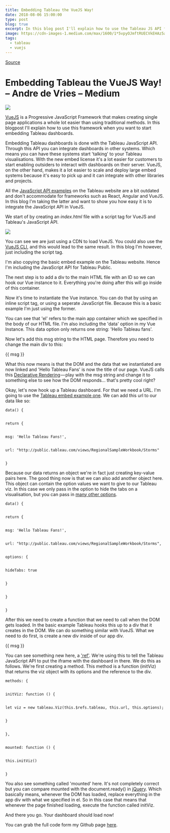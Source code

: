 ```yaml
---
title: Embedding Tableau the VueJS Way!
date: 2018-08-06 15:00:00
type: post
blog: true
excerpt: In this blog post I'll explain how to use the Tableau JS API for embedding with Vue.js
image: https://cdn-images-1.medium.com/max/1600/1*5vpyOJmftRUECVkEHAz5aw.png
tags:
  - tableau
  - vuejs
---
```


[Source](https://medium.com/@andre.devries/embedding-tableau-the-vuejs-way-653c629724a "Permalink to Embedding Tableau the VueJS Way! – Andre de Vries – Medium")

# Embedding Tableau the VueJS Way! – Andre de Vries – Medium

![][2]

[VueJS][3] is a Progressive JavaScript Framework that makes creating single page applications a whole lot easier than using traditional methods. In this blogpost I'll explain how to use this framework when you want to start embedding Tableau dashboards.

Embedding Tableau dashboards is done with the Tableau JavaScript API. Through this API you can integrate dashboards in other systems. Which means you can have these systems start 'talking' to your Tableau visualisations. With the new embed license it's a lot easier for customers to start enabling outsiders to interact with dashboards on their server. VueJS, on the other hand, makes it a lot easier to scale and deploy large embed systems because it's easy to pick up and it can integrate with other libraries and projects.

All the [JavaScript API examples][4] on the Tableau website are a bit outdated and don't accommodate for frameworks such as React, Angular and VueJS. In this blog I'm taking the latter and want to show you how easy it is to integrate the JavaScript API in VueJS.

We start of by creating an _index.html_ file with a script tag for VueJS and Tableau's JavaScript API.

![][5]

You can see we are just using a CDN to load VueJS. You could also use the [VueJS CLI][6], and this would lead to the same result. In this blog I'm however, just including the script tag.

I'm also copying the basic embed example on the Tableau website. Hence I'm including the JavaScript API for Tableau Public.

The next step is to add a div to the main HTML file with an ID so we can hook our Vue instance to it. Everything you're doing after this will go inside of this container.

Now it's time to instantiate the Vue instance. You can do that by using an inline script tag, or using a seperate JavaScript file. Because this is a basic example I'm just using the former.

You can see that 'el' refers to the main app container which we specified in the body of our HTML file. I'm also including the 'data' option in my Vue Instance. This data option only returns one string: 'Hello Tableau fans'.

Now let's add this msg string to the HTML page. Therefore you need to change the main div to this:

{{ msg }}

What this now means is that the DOM and the data that we instantiated are now linked and 'Hello Tableau Fans' is now the title of our page. VueJS calls this [Declarative Rendering][7] — play with the msg string and change it to something else to see how the DOM responds… that's pretty cool right?

Okay, let's now hook up a Tableau dashboard. For that we need a URL. I'm going to use the [Tableau embed example one][8]. We can add this url to our data like so:

    data() {


    return {


    msg: 'Hello Tableau Fans!',


    url: "http://public.tableau.com/views/RegionalSampleWorkbook/Storms"


    }

Because our data returns an object we're in fact just creating key-value pairs here. The good thing now is that we can also add another object here. This object can contain the option values we want to give to our Tableau viz. In this case we only pass in the option to hide the tabs on a visualisation, but you can pass in [many other options][9].

    data() {


    return {


    msg: 'Hello Tableau Fans!',


    url: "http://public.tableau.com/views/RegionalSampleWorkbook/Storms",


    options: {


    hideTabs: true


    }


    }


    }

After this we need to create a function that we need to call when the DOM gets loaded. In the basic example Tableau hooks this up to a div that it creates in the DOM. We can do something similar with VueJS. What we need to do first, is create a new div inside of our app div.

{{ msg }}

You can see something new here, a ['ref'][10]. We're using this to tell the Tableau JavaScript API to put the iframe with the dashboard in there. We do this as follows. We're first creating a method. This method is a function (initViz) that returns the viz object with its options and the reference to the div.

    methods: {


    initViz: function () {


    let viz = new tableau.Viz(this.$refs.tableau, this.url, this.options);


    }


    },


    mounted: function () {


    this.initViz()


    }

You also see something called 'mounted' here. It's not completely correct but you can compare mounted with the document.ready() in [jQuery][11]. Which basically means, whenever the DOM has loaded, replace everything in the app div with what we specified in el. So in this case that means that whenever the page finished loading, execute the function called initViz.

And there you go. Your dashboard should load now!

You can grab the full code form my Github page [here][12].

[1]: https://cdn-images-1.medium.com/fit/c/100/100/1*tGdCsXyy90JvZ3c4EdEsjQ.jpeg
[2]: https://cdn-images-1.medium.com/max/1600/1*5vpyOJmftRUECVkEHAz5aw.png
[3]: https://vuejs.org
[4]: https://onlinehelp.tableau.com/current/api/js_api/en-us/JavaScriptAPI/js_api.htm
[5]: https://cdn-images-1.medium.com/max/1600/1*dV8OeSlV1ejBrp6znHb9qA.png
[6]: https://vuejs.org/v2/guide/installation.html
[7]: https://vuejs.org/v2/guide/index.html?_sw-precache=79ced1e0115ce0a7256e27fc86a1b00e#Declarative-Rendering "Declarative Rendering"
[8]: http://public.tableau.com/views/RegionalSampleWorkbook/Storms
[9]: https://onlinehelp.tableau.com/current/api/js_api/en-us/JavaScriptAPI/js_api_ref.htm#vizcreateoptions_record
[10]: https://vuejs.org/v2/api/#ref
[11]: http://learn.jquery.com/using-jquery-core/document-ready/
[12]: https://github.com/andre347/tableau_embed_vuejs/blob/master/index.html
